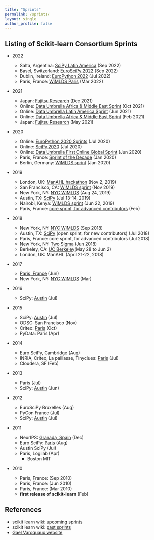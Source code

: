 ```yaml
---
title: "Sprints"
permalink: /sprints/
layout: single
author_profile: false
---
```


## Listing of Scikit-learn Consortium Sprints


- 2022
  - Salta, Argentina: [SciPy Latin America](https://pythoncientifico.ar) (Sep 2022)
  - Basel, Switzerland: [EuroSciPy 2022](https://www.euroscipy.org/2022/index.html) (Sep 2022)
  - Dublin, Ireland: [EuroPython 2022](https://ep2022.europython.eu/mentored-sprint) (Jul 2022)
  - Paris, France: [WiMLDS Paris](https://scikit-learn.fondation-inria.fr/wimlds-paris-sprint-and-contribution-workshop/) (Mar 2022)

- 2021
  - Japan: [Fujitsu Research](https://www.fujitsu.com/global/about/research/article/202111-devsprint2021a.html) (Dec 2021)
  - Online: [Data Umbrella Africa & Middle East Sprint](https://blog.dataumbrella.org/data-umbrella-afme2-2021-scikit-learn-sprint-report) (Oct 2021)
  - Online: [Data Umbrella Latin America Sprint](https://blog.dataumbrella.org/data-umbrella-latam-2021-scikit-learn-sprint-report)  (Jun 2021)
  - Online: [Data Umbrella Africa & Middle East Sprint](https://blog.dataumbrella.org/data-umbrella-afme1-2021-scikit-learn-sprint-report) (Feb 2021)
  - Japan: [Fujitsu Research](https://www.fujitsu.com/global/about/research/article/202104-devsprint.html) (May 2021)

- 2020
  - Online: [EuroPython 2020 Sprints](https://wiki.python.org/moin/EuroPython2020/Sprints) (Jul 2020)
  - Online: [SciPy 2020](https://www.scipy2020.scipy.org/sprints-schedule) (Jul 2020)
  - Online: [Data Umbrella First Online Global Sprint](https://tinyurl.com/sklearn-online) (Jun 2020)
  - Paris, France:  [Sprint of the Decade](https://github.com/scikit-learn/scikit-learn/wiki/Paris-scikit-learn-Sprint-of-the-Decade) (Jan 2020)
  - Berlin, Germany: [WiMLDS sprint](https://github.com/WiMLDS/berlin-2020-scikit-sprint) (Jan 2020)
  
- 2019
  - London, UK:  [ManAHL hackathon](https://www.man.com/hackathon2019) (Nov 2, 2019)
  - San Francisco, CA:  [WiMLDS sprint](http://wimlds.org/opensourcesprints-2/bay-area-scikit-sprint-2019/) (Nov 2019)
  - New York, NY:  [NYC WiMLDS](http://wimlds.org/opensourcesprints-2/nyc-scikit-sprint-2019/) (Aug 24, 2019)
  - Austin, TX: [SciPy](https://www.scipy2019.scipy.org/sprints) (Jul 13-14, 2019)  
  - Nairobi, Kenya:  [WiMLDS sprint](http://wimlds.org/nairobi-scikit-sprint-2019/) (Jun 22, 2019)
  - Paris, France:  [core sprint, for advanced contributors](https://scikit-learn.fondation-inria.fr/en/scikit-learn-sprint-in-paris/) (Feb)
- 2018
  - New York, NY: [NYC WiMLDS](https://reshamas.github.io/highlights-from-the-2018-NYC-WiMLDS-scikit-sprint) (Sep 2018)
  - Austin, TX: [SciPy](http://gael-varoquaux.info/programming/sprint-on-scikit-learn-in-paris-and-austin.html) (open sprint, for new contributors) (Jul 2018)
  - Paris, France:  core sprint, for advanced contributors (Jul 2018)
  - New York, NY:  [Two Sigma](https://twitter.com/amuellerml/status/1007670849774784512) (Jun 2018) 
  - Berkeley, CA: [UC Berkeley](https://github.com/scikit-image/scikit-image/wiki/UC-Berkeley-(BIDS)-sprint,-May-28-Jun-2-2018)(May 28 to Jun 2)
  - London, UK: ManAHL (April 21-22, 2018)
- 2017
  - [Paris, France](http://gael-varoquaux.info/programming/scikit-learn-paris-sprint-2017.html) (Jun)
  - New York, NY: [NYC WiMLDS](https://github.com/WiMLDS/scikit-sprint-nyc-2017/blob/master/README.md) (Mar)
- 2016
  - SciPy:  [Austin](https://scipy2016.scipy.org/ehome/146062/332969/) (Jul)
- 2015
  - SciPy:  [Austin](https://scipy2016.scipy.org/ehome/115969/292867/) (Jul)
  - ODSC:   San Francisco (Nov)
  - Criteo:  [Paris](https://twitter.com/GaelVaroquaux/status/656847270550310912) (Oct)
  - PyData:  Paris (Apr)
- 2014
  - Euro SciPy, Cambridge (Aug)
  - INRIA, Criteo, La paillasse, Tinyclues:  [Paris](http://gael-varoquaux.info/programming/scikit-learn-2014-sprint-a-report.html) (Jul)
  - Cloudera, SF (Feb)
- 2013
  - Paris (Jul)
  - SciPy:  [Austin](https://conference.scipy.org/scipy2013/sprint_detail.php?id=36) (Jun)
- 2012
  - EuroSciPy Bruxelles (Aug)
  - PyCon France (Jul)
  - SciPy:  [Austin](http://conference.scipy.org/scipy2012/sprints/sprint_detail.php?id=15) (Jul)
- 2011
  - NeurIPS:  [Granada, Spain](http://gael-varoquaux.info/programming/scikit-learn-nips-2011-sprint-international-thanks-to-our-sponsors.html) (Dec)
  - Euro SciPy:  [Paris](http://fa.bianp.net/blog/2011/scikit-learn-euroscipy-2011-coding-sprint-day-one/) (Aug)
  - Austin SciPy (Jul)
  - Paris, Logilab (Apr)
    - Boston MIT
- 2010
  - Paris, France: (Sep 2010)
  - Paris, France: (Jun 2010)
  - Paris, France: (Mar 2010)
  - **first release of scikit-learn** (Feb)

## References
- scikit learn wiki: [upcoming sprints](https://github.com/scikit-learn/scikit-learn/wiki/Upcoming-events)
- scikit learn wiki: [past sprints](https://github.com/scikit-learn/scikit-learn/wiki/Past-sprints)
- [Gael Varoquaux website](http://gael-varoquaux.info/tag/sprint.html)
